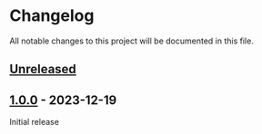 # Changelog

All notable changes to this project will be documented in this file.

## [Unreleased]

## [1.0.0] - 2023-12-19

Initial release

[Unreleased]: https://github.com/nephosolutions/terraform-tfe-team/compare/v1.0.0...HEAD
[1.0.0]: https://github.com/nephosolutions/terraform-tfe-team/releases/tag/v1.0.0
